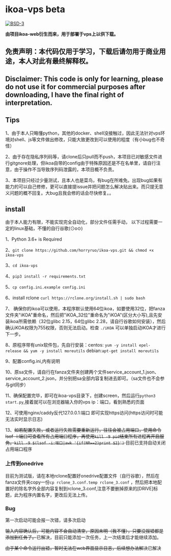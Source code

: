 # ikoa-vps   beta
[![BSD-3](https://img.shields.io/badge/LICENSE-BSD3-brightgreen.svg)](https://github.com/horryruo/multi-bot/blob/master/LICENSE)

**由项目ikoa-web衍生而来，用于部署于vps上以供下载。**  

## 免责声明：本代码仅用于学习，下载后请勿用于商业用途，本人对此有最终解释权。
## Disclaimer: This code is only for learning, please do not use it for commercial purposes after downloading, I have the final right of interpretation.
## Tips
1、由于本人只略懂python，其他的docker、shell没接触过，因此无法针对vps环境对shell、js等文件做出修改，只能大致更改到可以使用的程度（有小bug也不奇怪）

2、由于存在隐私序列码等，请clone后只pull而不push，本项目已对敏感文件进行gitgnore处理，但ikoa自带的config由于特殊原因还是不在名单里，请自行注意，由于操作不当导致序列码泄露的，本项目概不负责。

3、本项目只经过少量测试，且本人也是菜鸟，有bug在所难免。出现bug如果有能力的可以自己修修，更可以直接提issue并把问题怎么解决贴出来。而只提无意义问题的概不回复。大bug且我会修的话会尽快修复。。


## install
  由于本人能力有限，不能实现完全自动化，部分文件任需手动，
  以下过程需要一定的linux基础，不懂的自行谷歌(⊙o⊙)
  
1、Python 3.6+ is Required  

2、`git clone https://github.com/horryruo/ikoa-vps.git && chmod +x ikoa-vps` 

3、`cd ikoa-vps`  

4、`pip3 install -r requirements.txt`  

5、`cp config.ini.example config.ini` 

6、install rclone `curl https://rclone.org/install.sh | sudo bash`

7、 确保你的ikoa可以使用，本程序默认使用64位ikoa，如要使用32位，把fanza文件夹"iKOA"重命名，然后把"iKOA_32位"重命名为"iKOA"(区分大小写),且先安装ikoa所需依赖（32位glibc 2.15，64位glibc 2.28，请自行谷歌如何安装），然后确认iKOA权限为755权限，否则无法启动。检查 `./iKOA` 可以单独启动iKOA才进行下一步。

8、原程序带有unix软件包，先自行安装：centos: `yum -y install epel-release && yum -y install moreutils`  debian:`apt-get install moreutils`

9、配置config.ini,内有说明

10、原sa文件，请自行在fanza文件夹创建两个文件service_account_1.json、service_account_2.json，并分别把sa全部内容复制进去即可。（sa文件也不会参与git同步）

11、确保配置完毕，即可在ikoa-vps目录下，创建screen，然后运行`python3 start.py`,接着就可以在浏览器输入你的vps ip：端口，看到熟悉的页面

12、可使用nginx/caddy反代127.0.0.1:端口 即可实现https访问(https访问时可能无法实时显示日志)

13、<del>如若配置失败，或者运行失败需要重新运行，往往会被占用端口，使用命令lsof -i:端口可查看所有占用端口程序，再使用`kill -9 pid`结束所有进程再开启服务。`kill -9 $(lsof -i:端口|awk '{if(NR==2)print $2}')` </del>
目前已支持自动关闭占用端口程序


### 上传到onedrive
目前为测试版，请在本地rclone配置好onedrive配置文件（自行谷歌），然后在fanza文件夹copy一份`cp rclone_3.conf.temp rclone_3.conf` ，然后把本地配置好的除名字外全部内容复制到rclone_3.conf,注意不要删掉原来的[DRIVE]标题，此为程序内置名字，更改后无法上传。
###  Bug
第一次启动可能会报一次错，请多次启动

<del>输入内容确认后，可能内容不会自动清空，原因未明（我不懂），只要没报错都是添加到任务了。</del>已解决，目前只能添加一次任务，上一次结束后才能继续添加。

<del>由于某个命令运行出错，暂时无法在web界面显示日志，后续想办法解决</del>已解决


